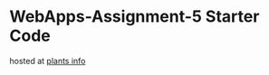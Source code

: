 # WebApps-Assignment-5 Starter Code

hosted at [plants info](https://44-563-web-apps-s23.github.io/44563-webapps-s23-assignment5-anudeepyalamanchi/plants.html)
